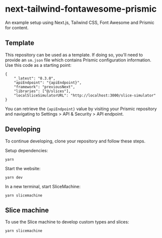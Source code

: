 # next-tailwind-fontawesome-prismic

An example setup using Next.js, Tailwind CSS, Font Awesome and Prismic for content.

## Template

This repository can be used as a template. If doing so, you'll need to provide an `sm.json` file which contains Prismic configuration information. Use this code as a starting point:

```
{
    "_latest": "0.3.0",
    "apiEndpoint": "{apiEndpoint}",
    "framework": "previousNext",
    "libraries": ["@/slices"],
    "localSliceSimulatorURL": "http://localhost:3000/slice-simulator"
}
```

You can retrieve the `{apiEndpoint}` value by visiting your Prismic repository and navigating to Settings > API & Security > API endpoint.

## Developing

To continue developing, clone your repository and follow these steps.

Setup dependencies:

```shell
yarn
```

Start the website:

```shell
yarn dev
```

In a new terminal, start SliceMachine:

```shell
yarn slicemachine
```

## Slice machine

To use the Slice machine to develop custom types and slices:

```
yarn slicemachine
```
